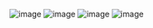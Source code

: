 ![image](https://user-images.githubusercontent.com/55736909/146804405-be2c16c8-2fb7-4128-a324-8989a8806cb3.png)
![image](https://user-images.githubusercontent.com/55736909/146804438-78fc39d4-7eb9-4057-b4de-4aaf2b7ddb33.png)
![image](https://user-images.githubusercontent.com/55736909/146804474-8c9595e3-3d8d-46e9-8441-46041342dace.png)
![image](https://user-images.githubusercontent.com/55736909/146804506-fa7d6ce1-c1a8-467f-b584-708477b07f0c.png)
